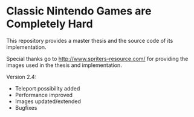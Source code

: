 # Classic Nintendo Games are Completely Hard
This repository provides a master thesis and the source code of its implementation. 

Special thanks go to http://www.spriters-resource.com/ for providing the images used in the thesis and implementation. 

Version 2.4:
* Teleport possibility added
* Performance improved
* Images updated/extended
* Bugfixes
